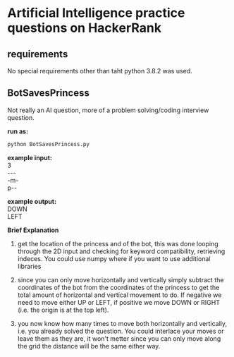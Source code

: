 # Artificial Intelligence practice questions on HackerRank

## requirements
No special requirements other than taht python 3.8.2 was used.

## BotSavesPrincess
Not really an AI question, more of a problem solving/coding interview question.

**run as:** 
```python 
python BotSavesPrincess.py
```

**example input:**<br>
3<br>
---<br>
-m-<br>
p--<br>

**example output:**<br>
DOWN<br>
LEFT<br>

**Brief Explanation**
1. get the location of the princess and of the bot, this was done looping through the 2D input and checking for keyword compatibility, retrieving indeces. You could use numpy where if you want to use additional libraries

2. since you can only move horizontally and vertically simply subtract the coordinates of the bot from the coordinates of the princess to get the total amount of horizontal and vertical movement to do. If negative we need to move either UP or LEFT, if positive we move DOWN or RIGHT (i.e. the origin is at the top left).

3. you now know how many times to move both horizontally and vertically, i.e. you already solved the question. You could interlace your moves or leave them as they are, it won't metter since you can only move along the grid the distance will be the same either way.
